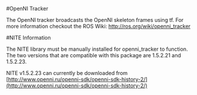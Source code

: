 #OpenNI Tracker

The OpenNI tracker broadcasts the OpenNI skeleton frames using tf.
For more information checkout the ROS Wiki: http://ros.org/wiki/openni_tracker

#NITE Information

The NITE library must be manually installed for openni_tracker to function.  The two versions that are compatible with this package are 1.5.2.21 and 1.5.2.23.

NITE v1.5.2.23 can currently be downloaded from [http://www.openni.ru/openni-sdk/openni-sdk-history-2/](http://www.openni.ru/openni-sdk/openni-sdk-history-2/)

